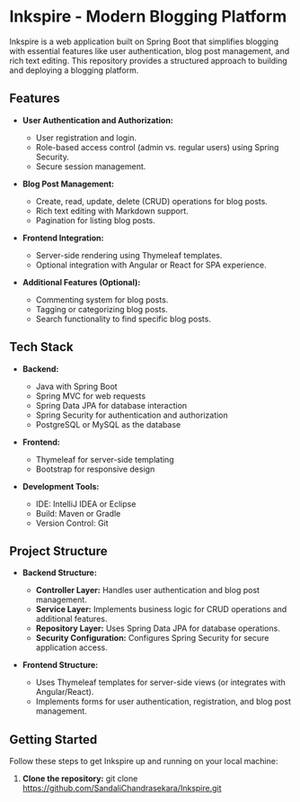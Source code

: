 # Inkspire - Modern Blogging Platform

Inkspire is a web application built on Spring Boot that simplifies blogging with essential features like user authentication, blog post management, and rich text editing. This repository provides a structured approach to building and deploying a blogging platform.

## Features

- **User Authentication and Authorization:**
  - User registration and login.
  - Role-based access control (admin vs. regular users) using Spring Security.
  - Secure session management.

- **Blog Post Management:**
  - Create, read, update, delete (CRUD) operations for blog posts.
  - Rich text editing with Markdown support.
  - Pagination for listing blog posts.

- **Frontend Integration:**
  - Server-side rendering using Thymeleaf templates.
  - Optional integration with Angular or React for SPA experience.

- **Additional Features (Optional):**
  - Commenting system for blog posts.
  - Tagging or categorizing blog posts.
  - Search functionality to find specific blog posts.

## Tech Stack

- **Backend:**
  - Java with Spring Boot
  - Spring MVC for web requests
  - Spring Data JPA for database interaction
  - Spring Security for authentication and authorization
  - PostgreSQL or MySQL as the database

- **Frontend:**
  - Thymeleaf for server-side templating
  - Bootstrap for responsive design

- **Development Tools:**
  - IDE: IntelliJ IDEA or Eclipse
  - Build: Maven or Gradle
  - Version Control: Git

## Project Structure

- **Backend Structure:**
  - **Controller Layer:** Handles user authentication and blog post management.
  - **Service Layer:** Implements business logic for CRUD operations and additional features.
  - **Repository Layer:** Uses Spring Data JPA for database operations.
  - **Security Configuration:** Configures Spring Security for secure application access.

- **Frontend Structure:**
  - Uses Thymeleaf templates for server-side views (or integrates with Angular/React).
  - Implements forms for user authentication, registration, and blog post management.

## Getting Started

Follow these steps to get Inkspire up and running on your local machine:

1. **Clone the repository:**
   git clone https://github.com/SandaliChandrasekara/Inkspire.git

